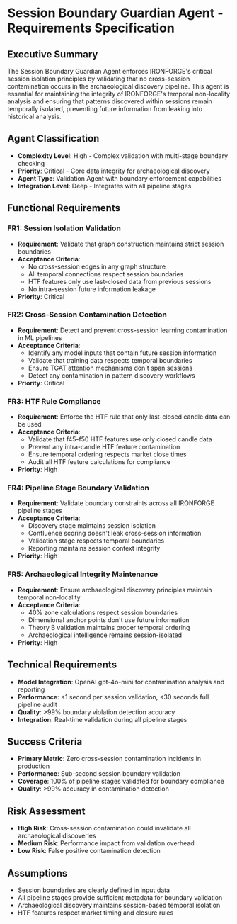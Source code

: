 # Session Boundary Guardian Agent - Requirements Specification

## Executive Summary
The Session Boundary Guardian Agent enforces IRONFORGE's critical session isolation principles by validating that no cross-session contamination occurs in the archaeological discovery pipeline. This agent is essential for maintaining the integrity of IRONFORGE's temporal non-locality analysis and ensuring that patterns discovered within sessions remain temporally isolated, preventing future information from leaking into historical analysis.

## Agent Classification
- **Complexity Level**: High - Complex validation with multi-stage boundary checking
- **Priority**: Critical - Core data integrity for archaeological discovery
- **Agent Type**: Validation Agent with boundary enforcement capabilities
- **Integration Level**: Deep - Integrates with all pipeline stages

## Functional Requirements

### FR1: Session Isolation Validation
- **Requirement**: Validate that graph construction maintains strict session boundaries
- **Acceptance Criteria**: 
  - No cross-session edges in any graph structure
  - All temporal connections respect session boundaries
  - HTF features only use last-closed data from previous sessions
  - No intra-session future information leakage
- **Priority**: Critical

### FR2: Cross-Session Contamination Detection
- **Requirement**: Detect and prevent cross-session learning contamination in ML pipelines
- **Acceptance Criteria**:
  - Identify any model inputs that contain future session information
  - Validate that training data respects temporal boundaries
  - Ensure TGAT attention mechanisms don't span sessions
  - Detect any contamination in pattern discovery workflows
- **Priority**: Critical

### FR3: HTF Rule Compliance
- **Requirement**: Enforce the HTF rule that only last-closed candle data can be used
- **Acceptance Criteria**:
  - Validate that f45-f50 HTF features use only closed candle data
  - Prevent any intra-candle HTF feature contamination
  - Ensure temporal ordering respects market close times
  - Audit all HTF feature calculations for compliance
- **Priority**: High

### FR4: Pipeline Stage Boundary Validation
- **Requirement**: Validate boundary constraints across all IRONFORGE pipeline stages
- **Acceptance Criteria**:
  - Discovery stage maintains session isolation
  - Confluence scoring doesn't leak cross-session information
  - Validation stage respects temporal boundaries
  - Reporting maintains session context integrity
- **Priority**: High

### FR5: Archaeological Integrity Maintenance
- **Requirement**: Ensure archaeological discovery principles maintain temporal non-locality
- **Acceptance Criteria**:
  - 40% zone calculations respect session boundaries
  - Dimensional anchor points don't use future information
  - Theory B validation maintains proper temporal ordering
  - Archaeological intelligence remains session-isolated
- **Priority**: High

## Technical Requirements
- **Model Integration**: OpenAI gpt-4o-mini for contamination analysis and reporting
- **Performance**: <1 second per session validation, <30 seconds full pipeline audit
- **Quality**: >99% boundary violation detection accuracy
- **Integration**: Real-time validation during all pipeline stages

## Success Criteria
- **Primary Metric**: Zero cross-session contamination incidents in production
- **Performance**: Sub-second session boundary validation
- **Coverage**: 100% of pipeline stages validated for boundary compliance
- **Quality**: >99% accuracy in contamination detection

## Risk Assessment
- **High Risk**: Cross-session contamination could invalidate all archaeological discoveries
- **Medium Risk**: Performance impact from validation overhead
- **Low Risk**: False positive contamination detection

## Assumptions
- Session boundaries are clearly defined in input data
- All pipeline stages provide sufficient metadata for boundary validation
- Archaeological discovery maintains session-based temporal isolation
- HTF features respect market timing and closure rules